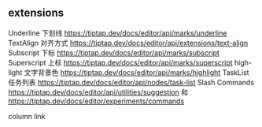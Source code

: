 ## extensions

Underline 下划线 https://tiptap.dev/docs/editor/api/marks/underline
TextAlign 对齐方式 https://tiptap.dev/docs/editor/api/extensions/text-align
Subscript 下标 https://tiptap.dev/docs/editor/api/marks/subscript
Superscript 上标 https://tiptap.dev/docs/editor/api/marks/superscript
high-light 文字背景色 https://tiptap.dev/docs/editor/api/marks/highlight
TaskList 任务列表 https://tiptap.dev/docs/editor/api/nodes/task-list
Slash Commands https://tiptap.dev/docs/editor/api/utilities/suggestion 和 https://tiptap.dev/docs/editor/experiments/commands

column
link
